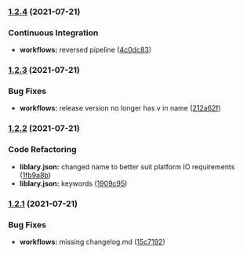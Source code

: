 ### [1.2.4](https://github.com/bigsmalloverall/SimpleTaskManager/compare/1.2.3...1.2.4) (2021-07-21)


### Continuous Integration

* **workflows:** reversed pipeline ([4c0dc83](https://github.com/bigsmalloverall/SimpleTaskManager/commit/4c0dc832d2772c942e2b1b968b2cfd98a5cda2e8))


### [1.2.3](https://github.com/bigsmalloverall/SimpleTaskManager/compare/v1.2.2...1.2.3) (2021-07-21)


### Bug Fixes

* **workflows:** release version no longer has v in name ([212a62f](https://github.com/bigsmalloverall/SimpleTaskManager/commit/212a62feec948177664314a572013135727e64b8))


### [1.2.2](https://github.com/bigsmalloverall/SimpleTaskManager/compare/v1.2.1...v1.2.2) (2021-07-21)


### Code Refactoring

* **liblary.json:** changed name to better suit platform IO requirements ([1fb9a8b](https://github.com/bigsmalloverall/SimpleTaskManager/commit/1fb9a8b0d4caca7a46c0f560d66022517584630c))
* **liblary.json:** keywords ([1909c95](https://github.com/bigsmalloverall/SimpleTaskManager/commit/1909c95a255cb7a7bc756d1e8a89cae72bcc310b))


### [1.2.1](https://github.com/bigsmalloverall/SimpleTaskManager/compare/v1.2.0...v1.2.1) (2021-07-21)


### Bug Fixes

* **workflows:** missing changelog.md ([15c7192](https://github.com/bigsmalloverall/SimpleTaskManager/commit/15c719248cbf4c7fe28a9527e740ecf70b093129))